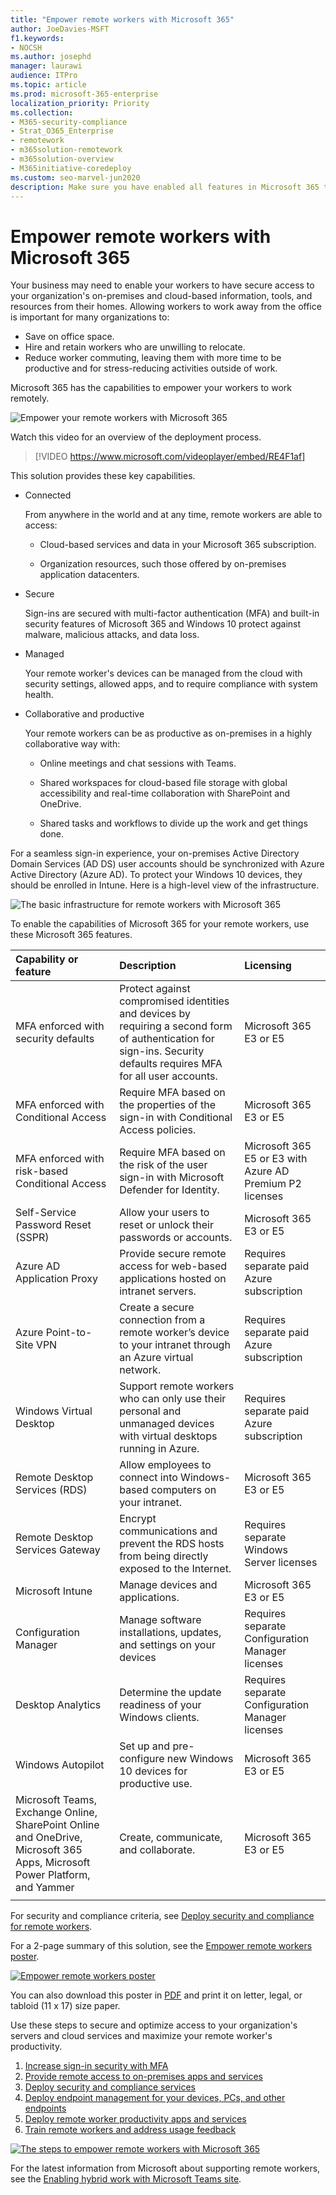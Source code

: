```yaml
---
title: "Empower remote workers with Microsoft 365"
author: JoeDavies-MSFT
f1.keywords:
- NOCSH
ms.author: josephd
manager: laurawi
audience: ITPro
ms.topic: article
ms.prod: microsoft-365-enterprise
localization_priority: Priority
ms.collection: 
- M365-security-compliance
- Strat_O365_Enterprise
- remotework
- m365solution-remotework
- m365solution-overview
- M365initiative-coredeploy
ms.custom: seo-marvel-jun2020
description: Make sure you have enabled all features in Microsoft 365 to maximize remote worker productivity and maintain secure access to your servers, data, and cloud.
---
```


# Empower remote workers with Microsoft 365

Your business may need to enable your workers to have secure access to your organization's on-premises and cloud-based information, tools, and resources from their homes. Allowing workers to work away from the office is important for many organizations to:

- Save on office space.
- Hire and retain workers who are unwilling to relocate.
- Reduce worker commuting, leaving them with more time to be productive and for stress-reducing activities outside of work.

Microsoft 365 has the capabilities to empower your workers to work remotely.

![Empower your remote workers with Microsoft 365](../media/empower-people-to-work-remotely/2-m365-remoteworker-solution-businessoverview.png)

Watch this video for an overview of the deployment process.
<br>
> [!VIDEO https://www.microsoft.com/videoplayer/embed/RE4F1af]

This solution provides these key capabilities.

- Connected

  From anywhere in the world and at any time, remote workers are able to access: 

  - Cloud-based services and data in your Microsoft 365 subscription. 

  - Organization resources, such those offered by on-premises application datacenters.

- Secure

  Sign-ins are secured with multi-factor authentication (MFA) and built-in security features of Microsoft 365 and Windows 10 protect against malware, malicious attacks, and data loss.

- Managed

  Your remote worker's devices can be managed from the cloud with security settings, allowed apps, and to require compliance with system health.

- Collaborative and productive

  Your remote workers can be as productive as on-premises in a highly collaborative way with:

  - Online meetings and chat sessions with Teams. 

  - Shared workspaces for cloud-based file storage with global accessibility and real-time collaboration with SharePoint and OneDrive.

  - Shared tasks and workflows to divide up the work and get things done. 

For a seamless sign-in experience, your on-premises Active Directory Domain Services (AD DS) user accounts should be synchronized with Azure Active Directory (Azure AD). To protect your Windows 10 devices, they should be enrolled in Intune. Here is a high-level view of the infrastructure.

![The basic infrastructure for remote workers with Microsoft 365](../media/empower-people-to-work-remotely/remote-workers-basic-infrastructure.png)

To enable the capabilities of Microsoft 365 for your remote workers, use these Microsoft 365 features.

| Capability or feature | Description | Licensing |
|:-------|:-----|:-------|
| MFA enforced with security defaults	| Protect against compromised identities and devices by requiring a second form of authentication for sign-ins. Security defaults requires MFA for all user accounts.	| Microsoft 365 E3 or E5 |
| MFA enforced with Conditional Access| Require MFA based on the properties of the sign-in with Conditional Access policies.	| Microsoft 365 E3 or E5 | 
| MFA enforced with risk-based Conditional Access	| Require MFA based on the risk of the user sign-in with Microsoft Defender for Identity. | Microsoft 365 E5 or E3 with Azure AD Premium P2 licenses | 
| Self-Service Password Reset (SSPR)	| Allow your users to reset or unlock their passwords or accounts.	| Microsoft 365 E3 or E5 |
| Azure AD Application Proxy	| Provide secure remote access for web-based applications hosted on intranet servers.	| Requires separate paid Azure subscription |
| Azure Point-to-Site VPN	| Create a secure connection from a remote worker’s device to your intranet through an Azure virtual network.	| Requires separate paid Azure subscription |
| Windows Virtual Desktop	| Support remote workers who can only use their personal and unmanaged devices with virtual desktops running in Azure. | Requires separate paid Azure subscription |
| Remote Desktop Services (RDS)	| Allow employees to connect into Windows-based computers on your intranet.	| Microsoft 365 E3 or E5 | 
| Remote Desktop Services Gateway	| Encrypt communications and prevent the RDS hosts from being directly exposed to the Internet.	| Requires separate Windows Server licenses |
| Microsoft Intune | Manage devices and applications.	| Microsoft 365 E3 or E5 | 
| Configuration Manager	| Manage software installations, updates, and settings on your devices | Requires separate Configuration Manager licenses |
| Desktop Analytics	| Determine the update readiness of your Windows clients.	| Requires separate Configuration Manager licenses |
| Windows Autopilot	| Set up and pre-configure new Windows 10 devices for productive use.	| Microsoft 365 E3 or E5 |
| Microsoft Teams, Exchange Online, SharePoint Online and OneDrive, Microsoft 365 Apps, Microsoft Power Platform, and Yammer | Create, communicate, and collaborate. | Microsoft 365 E3 or E5 |
||||

For security and compliance criteria, see [Deploy security and compliance for remote workers](empower-people-to-work-remotely-security-compliance.md).

<a name="poster"></a>
For a 2-page summary of this solution, see the [Empower remote workers poster](../downloads/empower-remote-workers.pdf).

[![Empower remote workers poster](../media/empower-people-to-work-remotely/empower-remote-workers-poster.png)](../downloads/empower-remote-workers.pdf)

You can also download this poster in [PDF](https://github.com/MicrosoftDocs/microsoft-365-docs/raw/public/microsoft-365/downloads/empower-remote-workers.pdf) and print it on letter, legal, or tabloid (11 x 17) size paper.

Use these steps to secure and optimize access to your organization's servers and cloud services and maximize your remote worker's productivity.

1. [Increase sign-in security with MFA](empower-people-to-work-remotely-secure-sign-in.md)
2. [Provide remote access to on-premises apps and services](empower-people-to-work-remotely-remote-access.md)
3. [Deploy security and compliance services](empower-people-to-work-remotely-security-compliance.md)
4. [Deploy endpoint management for your devices, PCs, and other endpoints](empower-people-to-work-remotely-manage-endpoints.md)
5. [Deploy remote worker productivity apps and services](empower-people-to-work-remotely-teams-productivity-apps.md)
6. [Train remote workers and address usage feedback](empower-people-to-work-remotely-train-monitor-usage.md)

[![The steps to empower remote workers with Microsoft 365](../media/empower-people-to-work-remotely/remote-workers-step-grid.png)](empower-people-to-work-remotely-secure-sign-in.md)

For the latest information from Microsoft about supporting remote workers, see the [Enabling hybrid work
with Microsoft Teams site](https://resources.techcommunity.microsoft.com/enabling-hybrid-work/).
